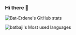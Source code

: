 ### Hi there 👋

![Bat-Erdene's GitHub stats](https://github-readme-stats.vercel.app/api?username=batbaji&show_icons=true&theme=transparent)

![batbaji's Most used languages](https://github-readme-stats.vercel.app/api/top-langs/?username=batbaji&count_private=true&layout=compact)
